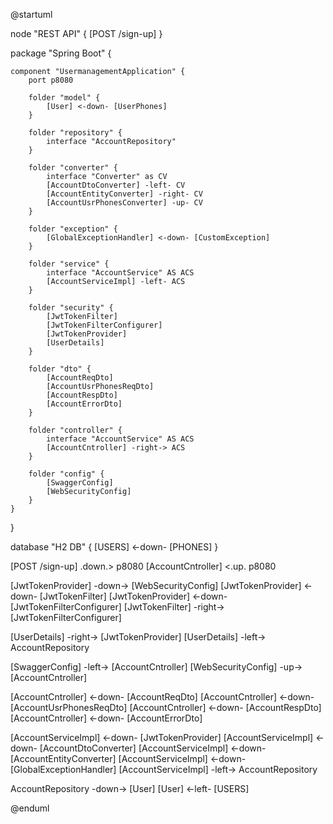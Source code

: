@startuml

node "REST API" {
[POST /sign-up]
}

package "Spring Boot" {

	component "UsermanagementApplication" {
		port p8080

		folder "model" {
			[User] <-down- [UserPhones]
		}

		folder "repository" {
			interface "AccountRepository"
		}

		folder "converter" {
			interface "Converter" as CV
			[AccountDtoConverter] -left- CV
			[AccountEntityConverter] -right- CV
			[AccountUsrPhonesConverter] -up- CV
		}

		folder "exception" {
			[GlobalExceptionHandler] <-down- [CustomException]
		}

		folder "service" {
			interface "AccountService" AS ACS
			[AccountServiceImpl] -left- ACS
		}

		folder "security" {
			[JwtTokenFilter]
			[JwtTokenFilterConfigurer]
			[JwtTokenProvider]
			[UserDetails]
		}

		folder "dto" {
			[AccountReqDto]
			[AccountUsrPhonesReqDto]
			[AccountRespDto]
			[AccountErrorDto]
		}
		
		folder "controller" {
			interface "AccountService" AS ACS
			[AccountCntroller] -right-> ACS
		}
		
		folder "config" {
			[SwaggerConfig]
			[WebSecurityConfig]
		}
	}

}

database "H2 DB" {
[USERS] <-down- [PHONES]
}

[POST /sign-up] .down.> p8080
[AccountCntroller] <.up. p8080

[JwtTokenProvider] -down-> [WebSecurityConfig]
[JwtTokenProvider] <-down- [JwtTokenFilter]
[JwtTokenProvider] <-down- [JwtTokenFilterConfigurer]
[JwtTokenFilter] -right-> [JwtTokenFilterConfigurer]

[UserDetails] -right-> [JwtTokenProvider]
[UserDetails] -left-> AccountRepository

[SwaggerConfig] -left-> [AccountCntroller]
[WebSecurityConfig] -up-> [AccountCntroller]

[AccountCntroller] <-down- [AccountReqDto]
[AccountCntroller] <-down- [AccountUsrPhonesReqDto]
[AccountCntroller] <-down- [AccountRespDto]
[AccountCntroller] <-down- [AccountErrorDto]

[AccountServiceImpl] <-down- [JwtTokenProvider]
[AccountServiceImpl] <-down- [AccountDtoConverter]
[AccountServiceImpl] <-down- [AccountEntityConverter]
[AccountServiceImpl] <-down- [GlobalExceptionHandler]
[AccountServiceImpl] -left-> AccountRepository

AccountRepository -down-> [User]
[User] <-left- [USERS]

@enduml
